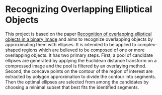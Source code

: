 # Recognizing Overlapping Elliptical Objects

This project is based on the paper [Recognition of overlapping elliptical objects in a binary image](https://link.springer.com/article/10.1007/s10044-020-00951-z)
and aims to recognize overlapping objects by approximating them with ellipses. It is intended to be applied to complex-shaped regions which are believed to be
composed of one or more overlapping objects. It has two primary steps. First, a pool of candidate ellipses are generated by applying the Euclidean distance transform on
a compressed image and the pool is filtered by an overlaying method. Second, the concave points on the contour of the region of interest are extracted by polygon
approximation to divide the contour into segments. Then the optimal ellipses are selected from among the candidates by choosing a minimal subset that best fits the
identified segments.
